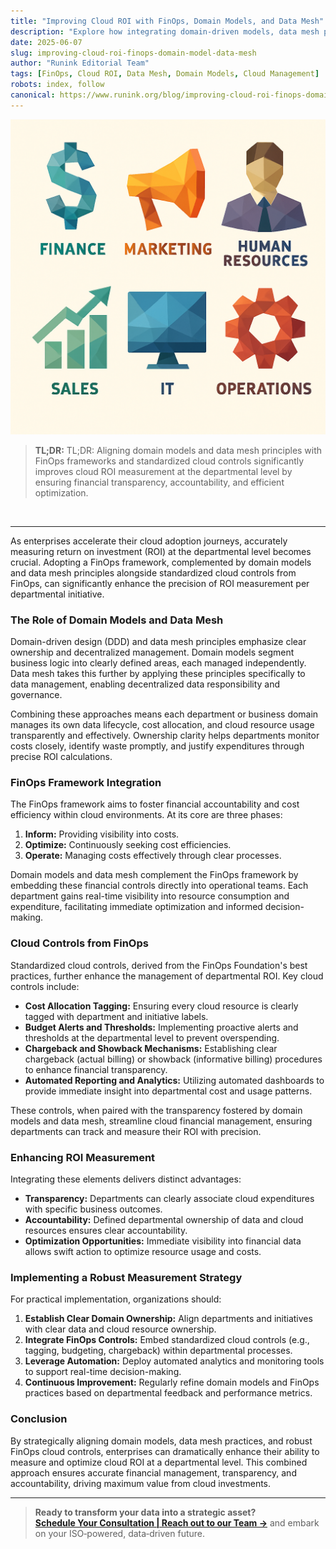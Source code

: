 ```yaml
---
title: "Improving Cloud ROI with FinOps, Domain Models, and Data Mesh"
description: "Explore how integrating domain-driven models, data mesh principles, and FinOps cloud controls can enhance departmental cloud ROI measurement and optimize financial transparency."
date: 2025-06-07
slug: improving-cloud-roi-finops-domain-model-data-mesh
author: "Runink Editorial Team"
tags: [FinOps, Cloud ROI, Data Mesh, Domain Models, Cloud Management]
robots: index, follow
canonical: https://www.runink.org/blog/improving-cloud-roi-finops-domain-model-data-mesh
---
```


![](/images/blog/improving-cloud-roi-finops-domain-model-data-mesh.png)

> **TL;DR:**
> TL;DR: Aligning domain models and data mesh principles with FinOps frameworks and standardized cloud controls significantly improves cloud ROI measurement at the departmental level by ensuring financial transparency, accountability, and efficient optimization.

<br>

---

As enterprises accelerate their cloud adoption journeys, accurately measuring return on investment (ROI) at the departmental level becomes crucial. Adopting a FinOps framework, complemented by domain models and data mesh principles alongside standardized cloud controls from FinOps, can significantly enhance the precision of ROI measurement per departmental initiative.

### The Role of Domain Models and Data Mesh

Domain-driven design (DDD) and data mesh principles emphasize clear ownership and decentralized management. Domain models segment business logic into clearly defined areas, each managed independently. Data mesh takes this further by applying these principles specifically to data management, enabling decentralized data responsibility and governance.

Combining these approaches means each department or business domain manages its own data lifecycle, cost allocation, and cloud resource usage transparently and effectively. Ownership clarity helps departments monitor costs closely, identify waste promptly, and justify expenditures through precise ROI calculations.

### FinOps Framework Integration

The FinOps framework aims to foster financial accountability and cost efficiency within cloud environments. At its core are three phases:

1. **Inform:** Providing visibility into costs.
2. **Optimize:** Continuously seeking cost efficiencies.
3. **Operate:** Managing costs effectively through clear processes.

Domain models and data mesh complement the FinOps framework by embedding these financial controls directly into operational teams. Each department gains real-time visibility into resource consumption and expenditure, facilitating immediate optimization and informed decision-making.

### Cloud Controls from FinOps

Standardized cloud controls, derived from the FinOps Foundation's best practices, further enhance the management of departmental ROI. Key cloud controls include:

* **Cost Allocation Tagging:** Ensuring every cloud resource is clearly tagged with department and initiative labels.
* **Budget Alerts and Thresholds:** Implementing proactive alerts and thresholds at the departmental level to prevent overspending.
* **Chargeback and Showback Mechanisms:** Establishing clear chargeback (actual billing) or showback (informative billing) procedures to enhance financial transparency.
* **Automated Reporting and Analytics:** Utilizing automated dashboards to provide immediate insight into departmental cost and usage patterns.

These controls, when paired with the transparency fostered by domain models and data mesh, streamline cloud financial management, ensuring departments can track and measure their ROI with precision.

### Enhancing ROI Measurement

Integrating these elements delivers distinct advantages:

* **Transparency:** Departments can clearly associate cloud expenditures with specific business outcomes.
* **Accountability:** Defined departmental ownership of data and cloud resources ensures clear accountability.
* **Optimization Opportunities:** Immediate visibility into financial data allows swift action to optimize resource usage and costs.

### Implementing a Robust Measurement Strategy

For practical implementation, organizations should:

1. **Establish Clear Domain Ownership:** Align departments and initiatives with clear data and cloud resource ownership.
2. **Integrate FinOps Controls:** Embed standardized cloud controls (e.g., tagging, budgeting, chargeback) within departmental processes.
3. **Leverage Automation:** Deploy automated analytics and monitoring tools to support real-time decision-making.
4. **Continuous Improvement:** Regularly refine domain models and FinOps practices based on departmental feedback and performance metrics.

### Conclusion

By strategically aligning domain models, data mesh practices, and robust FinOps cloud controls, enterprises can dramatically enhance their ability to measure and optimize cloud ROI at a departmental level. This combined approach ensures accurate financial management, transparency, and accountability, driving maximum value from cloud investments.

---

> **Ready to transform your data into a strategic asset?**  
> [**Schedule Your Consultation | Reach out to our Team →**](/contact) and embark on your ISO‑powered, data‑driven future.
